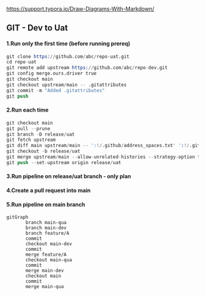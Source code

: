 https://support.typora.io/Draw-Diagrams-With-Markdown/

## GIT - Dev to Uat
#### 1.Run only the first time (before running prereq)
```s
git clone https://github.com/abc/repo-uat.git
cd repo-uat
git remote add upstream https://github.com/abc/repo-dev.git
git config merge.ours.driver true
git checkout main
git checkout upstream/main -- .gitattributes
git commit -m "Added .gitattributes"
git push
```
#### 2.Run each time
```s
git checkout main
git pull --prune
git branch -D release/uat
git fetch upstream
git diff main upstream/main -- ':!/.github/address_spaces.txt' ':!/.github/workflows/context.json'
git checkout -b release/uat
git merge upstream/main --allow-unrelated-histories --strategy-option theirs
git push --set-upstream origin release/uat
```
#### 3.Run pipeline on release/uat branch - only plan
#### 4.Create a pull request into main
#### 5.Run pipeline on main branch
```mermaid
gitGraph
       branch main-qua
       branch main-dev
       branch feature/A
       commit
       checkout main-dev
       commit
       merge feature/A
       checkout main-qua
       commit
       merge main-dev
       checkout main
       commit
       merge main-qua
```